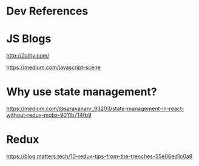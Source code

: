 # Dev References

# JS Blogs
http://2ality.com/

https://medium.com/javascript-scene

# Why use state management?
https://medium.com/@saravananr_93203/state-management-in-react-without-redux-mobx-9011b714fb9

# Redux
https://blog.matters.tech/10-redux-tips-from-the-trenches-55e06ed1c0a8
